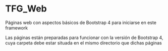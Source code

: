 ﻿# TFG_Web
Páginas web con aspectos básicos de Bootstrap 4 para iniciarse en este framework

Las páginas están preparadas para funcionar con la versión de Bootstrap 4, cuya carpeta debe estar situada en el mismo directorio que dichas páginas